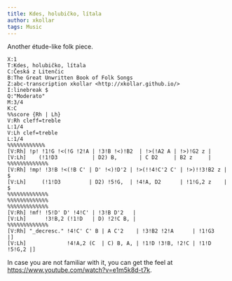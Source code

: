 ```yaml
---
title: Kdes, holubičko, lítala
author: xkollar
tags: Music
---
```

Another étude-like folk piece.

~~~ { .abc-render }
X:1
T:Kdes, holubičko, lítala
C:Česká z Litenčic
B:The Great Unwritten Book of Folk Songs
Z:abc-transcription xkollar <http://xkollar.github.io/>
I:linebreak $
Q:"Moderato"
M:3/4
K:C
%%score {Rh | Lh}
V:Rh cleff=treble
L:1/4
V:Lh clef=treble
L:1/4
%%%%%%%%%%%%
[V:Rh] !p! !1!G !<(!G !2!A | !3!B !<)!B2  | !>(!A2 A | !>)!G2 z |
[V:Lh]    (!1!D3           | D2) B,       | C D2     | B2 z     |
%%%%%%%%%%%%%
[V:Rh] !mp! !3!B !<(!B C' | D' !<)!D'2 | !>(!!4!C'2 C' | !>)!!3!B2 z | $
[V:Lh]     (!1!D3         | D2) !5!G,  | !4!A, D2      | !1!G,2 z    | $
%%%%%%%%%%%%%
%%%%%%%%%%%%%
%%%%%%%%%%%%%
[V:Rh] !mf! !5!D' D' !4!C' | !3!B D'2   |
[V:Lh]      !3!B,2 (!1!D   | D) !2!C B, |
%%%%%%%%%%%%%
[V:Rh] "_decresc." !4!C' C' B | A C'2    | !3!B2 !2!A      | !1!G3       |]
[V:Lh]             !4!A,2 (C  | C) B, A, | !1!D !3!B, !2!C | !1!D !5!G,2 |]
~~~

In case you are not familiar with it, you can get the feel at
<https://www.youtube.com/watch?v=e1m5k8d-t7k>.

